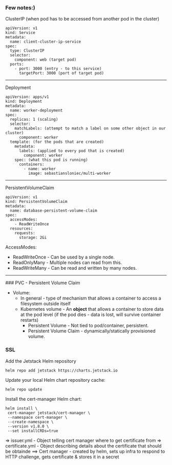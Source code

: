 ### Few notes:)

ClusterIP (when pod has to be accessed from another pod in the cluster)

```
apiVersion: v1
kind: Service
metadata:
  name: client-cluster-ip-service
spec:
  type: ClusterIP
  selector:
    component: web (target pod)
  ports:
    - port: 3000 (entry - to this service)
      targetPort: 3000 (port of target pod)
```

<hr/>
Deployment

```
apiVersion: apps/v1
kind: Deployment
metadata:
  name: worker-deployment
spec:
  replicas: 1 (scaling)
  selector:
    matchLabels: (attempt to match a label on some other object in our cluster)
      component: worker
  template: (for the pods that are created)
    metadata:
      labels: (applied to every pod that is created)
        component: worker
    spec: (what this pod is running)
      containers:
        - name: worker
          image: sebastiansloniec/multi-worker
```

<hr/>
PersistentVolumeClaim

```
apiVersion: v1
kind: PersistentVolumeClaim
metadata:
  name: database-persistent-volume-claim
spec:
  accessModes:
    - ReadWriteOnce
  resources:
    requests:
      storage: 2Gi
```

AccessModes:

- ReadWriteOnce - Can be used by a single node.
- ReadOnlyMany - Multiple nodes can read from this.
- ReadWriteMany - Can be read and written by many nodes.

<hr/>
### PVC - Persistent Volume Claim

- Volume:
  - In general - type of mechanism that allows a container to access a filesystem outside itself
  - Kubernetes volume - An **object** that allows a container to store data at the pod level (if the pod dies - data is lost, will survive container restarts)
    - Persistent Volume - Not tied to pod/container, persistent.
    - Persistent Volume Claim - dynamically/statically provisioned volume.

### SSL

Add the Jetstack Helm repository

`helm repo add jetstack https://charts.jetstack.io`

Update your local Helm chart repository cache:

`helm repo update`

Install the cert-manager Helm chart:

```
helm install \
 cert-manager jetstack/cert-manager \
 --namespace cert-manager \
 --create-namespace \
 --version v1.8.0 \
 --set installCRDs=true
```

=> issuer.yml - Object telling cert manager where to get certificate from
=> certificate.yml - Object describing details about the certificate that should be obtainde
==> Cert manager - created by helm, sets up infra to respond to HTTP challenge, gets certificate & stores it in a secret
